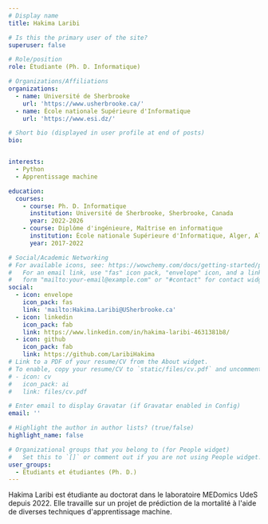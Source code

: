 ```yaml
---
# Display name
title: Hakima Laribi

# Is this the primary user of the site?
superuser: false

# Role/position
role: Étudiante (Ph. D. Informatique)

# Organizations/Affiliations
organizations:
  - name: Université de Sherbrooke
    url: 'https://www.usherbrooke.ca/'
  - name: École nationale Supérieure d'Informatique
    url: 'https://www.esi.dz/'

# Short bio (displayed in user profile at end of posts)
bio: 


interests:
  - Python
  - Apprentissage machine

education:
  courses:
    - course: Ph. D. Informatique
      institution: Université de Sherbrooke, Sherbrooke, Canada
      year: 2022-2026
    - course: Diplôme d'ingénieure, Maîtrise en informatique
      institution: École nationale Supérieure d'Informatique, Alger, Algérie
      year: 2017-2022

# Social/Academic Networking
# For available icons, see: https://wowchemy.com/docs/getting-started/page-builder/#icons
#   For an email link, use "fas" icon pack, "envelope" icon, and a link in the
#   form "mailto:your-email@example.com" or "#contact" for contact widget.
social:
  - icon: envelope
    icon_pack: fas
    link: 'mailto:Hakima.Laribi@USherbrooke.ca'
  - icon: linkedin
    icon_pack: fab
    link: https://www.linkedin.com/in/hakima-laribi-4631381b8/
  - icon: github
    icon_pack: fab
    link: https://github.com/LaribiHakima
# Link to a PDF of your resume/CV from the About widget.
# To enable, copy your resume/CV to `static/files/cv.pdf` and uncomment the lines below.
# - icon: cv
#   icon_pack: ai
#   link: files/cv.pdf

# Enter email to display Gravatar (if Gravatar enabled in Config)
email: ''

# Highlight the author in author lists? (true/false)
highlight_name: false

# Organizational groups that you belong to (for People widget)
#   Set this to `[]` or comment out if you are not using People widget.
user_groups:
  - Étudiants et étudiantes (Ph. D.)
---
```


Hakima Laribi est étudiante au doctorat dans le laboratoire MEDomics UdeS depuis 2022. 
Elle travaille sur un projet de prédiction de la mortalité à l'aide de diverses techniques d'apprentissage machine.
